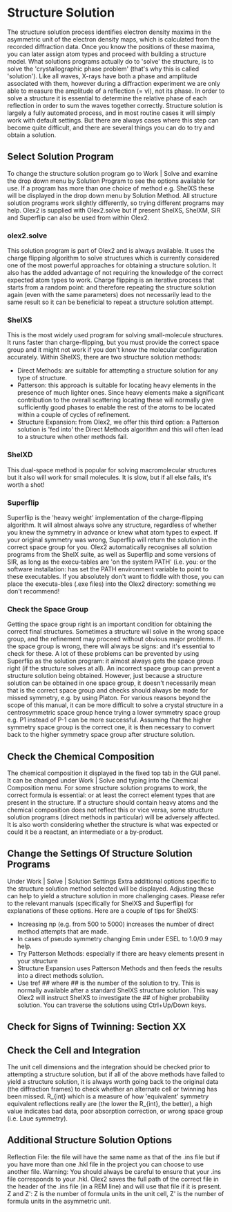 # Structure Solution
The structure solution process identifies electron density maxima in the asymmetric unit of the electron density maps, which is calculated from the recorded diffraction data. Once you know the positions of these maxima, you can later assign atom types and proceed with building a structure model.
What solutions programs actually do to 'solve' the structure, is to solve the 'crystallographic phase problem' (that's why this is called 'solution'). Like all waves, X-rays have both a phase and amplitude associated with them, however during a diffraction experiment we are only able to measure the amplitude of a reflection (= vI), not its phase. In order to solve a structure it is essential to determine the relative phase of each reflection in order to sum the waves together correctly.
Structure solution is largely a fully automated process, and in most routine cases it will simply work with default settings. But there are always cases where this step can become quite difficult, and there are several things you can do to try and obtain a solution.

## Select Solution Program
To change the structure solution program go to Work | Solve and examine the drop down menu by Solution Program to see the options available for use. If a program has more than one choice of method e.g. ShelXS these will be displayed in the drop down menu by Solution Method.
All structure solution programs work slightly differently, so trying different programs may help. Olex2 is supplied with Olex2.solve but if present ShelXS, ShelXM, SIR and Superflip can also be used from within Olex2.

### olex2.solve
This solution program is part of Olex2 and is always available. It uses the charge flipping algorithm to solve structures which is currently considered one of the most powerful approaches for obtaining a structure solution. It also has the added advantage of not requiring the knowledge of  the correct expected atom types to work. Charge flipping is an iterative process that starts from a random point: and therefore repeating the structure solution again (even with the same parameters) does not necessarily lead to the same result so it can be beneficial to repeat a structure solution attempt.

### ShelXS
This is the most widely used program for solving small-molecule structures. It runs faster than charge-flipping, but you must provide the correct space group and it might not work if you don't know the molecular configuration accurately. Within ShelXS, there are two structure solution methods:
- Direct Methods: are suitable for attempting a structure solution for any type of structure.
- Patterson: this approach is suitable for locating heavy elements in the presence of much lighter ones. Since heavy elements make a significant contribution to the overall scattering locating these will normally give sufficiently good phases to enable the rest of the atoms to be located within a couple of cycles of refinement. 
- Structure Expansion: from Olex2, we offer this third option: a Patterson solution is 'fed into' the Direct Methods algorithm and this will often lead to a structure when other methods fail.

### ShelXD
This dual-space method is popular for solving macromolecular structures but it also will work for small molecules. It is slow, but if all else fails, it's worth a shot!

### Superflip
Superflip is the 'heavy weight' implementation of the charge-flipping algorithm. It will almost always solve any structure, regardless of whether you knew the symmetry in advance or knew what atom types to expect. If your original symmetry was wrong, Superflip will return the solution in the correct space group for you.
Olex2 automatically recognises all solution programs from the ShelX suite, as well as Superflip and some versions of SIR, as long as the execu-tables are 'on the system PATH' (i.e. you: or the software installation: has set the PATH environment variable to point to these executables. If you absolutely don't want to fiddle with those, you can place the executa-bles (.exe files) into the Olex2 directory: something we don't recommend!

### Check the Space Group
Getting the space group right is an important condition for obtaining the correct final structures. Sometimes a structure will solve in the wrong space group, and the refinement may proceed without obvious major problems. If the space group is wrong, there will always be signs: and it's essential to check for these.
A lot of these problems can be prevented by using Superflip as the solution program: it almost always gets the space group right (if the structure solves at all).
An incorrect space group can prevent a structure solution being obtained. However, just because a structure solution can be obtained in one space group, it doesn't necessarily mean that is the correct space group and checks should always be made for missed symmetry, e.g. by using Platon. For various reasons beyond the scope of this manual, it can be more difficult to solve a crystal structure in a centrosymmetric space group hence trying a lower symmetry space group e.g. P1 instead of P-1 can be more successful. Assuming that the higher symmetry space group is the correct one, it is then necessary to convert back to the higher symmetry space group after structure solution.

## Check the Chemical Composition
The chemical composition it displayed in the fixed top tab in the GUI panel. It can be changed under Work | Solve and typing into the Chemical Composition menu. For some structure solution programs to work, the correct formula is essential: or at least the correct element types that are present in the structure.
If a structure should contain heavy atoms and the chemical composition does not reflect this or vice versa, some structure solution programs (direct methods in particular) will be adversely affected. It is also worth considering whether the structure is what was expected or could it be a reactant, an intermediate or a by-product.

## Change the Settings Of Structure Solution Programs
Under Work | Solve | Solution Settings Extra additional options specific to the structure solution method selected will be displayed. Adjusting these can help to yield a structure solution in more challenging cases. Please refer to the relevant manuals (specifically for ShelXS and Superflip) for explanations of these options. Here are a couple of tips for ShelXS:
- Increasing np (e.g. from 500 to 5000) increases the number of direct method attempts that are made.
- In cases of pseudo symmetry changing Emin under ESEL to 1.0/0.9 may help.
- Try Patterson Methods: especially if there are heavy elements present in your structure
- Structure Expansion uses Patterson Methods and then feeds the results into a direct methods solution. 
- Use tref ## where ## is the number of the solution to try. This is normally available after a standard ShelXS structure solution. This way Olex2 will instruct ShelXS to investigate the ## of higher probability solution. You can traverse the solutions using Ctrl+Up/Down keys.

## Check for Signs of Twinning: Section XX

## Check the Cell and Integration
The unit cell dimensions and the integration should be checked prior to attempting a structure solution, but if all of the above methods have failed to yield a structure solution, it is always worth going back to the original data (the diffraction frames) to check whether an alternate cell or twinning has been missed. R_{int} which is a measure of how 'equivalent' symmetry equivalent reflections really are (the lower the R_{int}, the better), a high value indicates bad data, poor absorption correction, or wrong space group (i.e. Laue symmetry).

## Additional Structure Solution Options
Reflection File: the file will have the same name as that of the .ins file but if you have more than one .hkl file in the project you can choose to use another file. 
Warning: You should always be careful to ensure that your .ins file corresponds to your .hkl. Olex2 saves the full path of the correct file in the header of the .ins file (in a REM line) and will use that file if it is present.
Z and Z': Z is the number of formula units in the unit cell, Z' is the number of formula units in the asymmetric unit.
